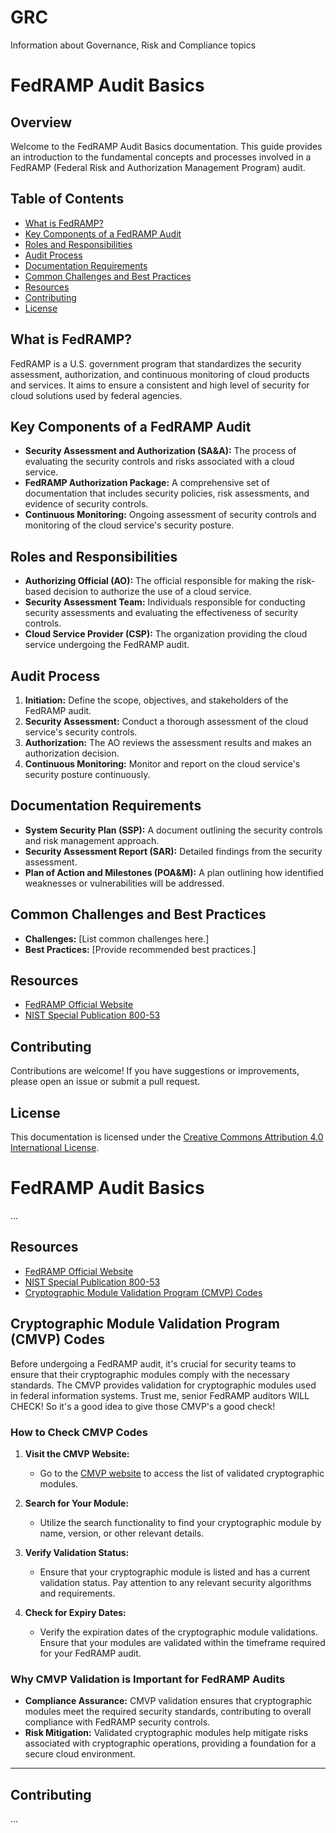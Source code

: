 # GRC
Information about Governance, Risk and Compliance topics
# FedRAMP Audit Basics

## Overview

Welcome to the FedRAMP Audit Basics documentation. This guide provides an introduction to the fundamental concepts and processes involved in a FedRAMP (Federal Risk and Authorization Management Program) audit.

## Table of Contents

- [What is FedRAMP?](#what-is-fedramp)
- [Key Components of a FedRAMP Audit](#key-components-of-a-fedramp-audit)
- [Roles and Responsibilities](#roles-and-responsibilities)
- [Audit Process](#audit-process)
- [Documentation Requirements](#documentation-requirements)
- [Common Challenges and Best Practices](#common-challenges-and-best-practices)
- [Resources](#resources)
- [Contributing](#contributing)
- [License](#license)

## What is FedRAMP?

FedRAMP is a U.S. government program that standardizes the security assessment, authorization, and continuous monitoring of cloud products and services. It aims to ensure a consistent and high level of security for cloud solutions used by federal agencies.

## Key Components of a FedRAMP Audit

- **Security Assessment and Authorization (SA&A):** The process of evaluating the security controls and risks associated with a cloud service.
- **FedRAMP Authorization Package:** A comprehensive set of documentation that includes security policies, risk assessments, and evidence of security controls.
- **Continuous Monitoring:** Ongoing assessment of security controls and monitoring of the cloud service's security posture.

## Roles and Responsibilities

- **Authorizing Official (AO):** The official responsible for making the risk-based decision to authorize the use of a cloud service.
- **Security Assessment Team:** Individuals responsible for conducting security assessments and evaluating the effectiveness of security controls.
- **Cloud Service Provider (CSP):** The organization providing the cloud service undergoing the FedRAMP audit.

## Audit Process

1. **Initiation:** Define the scope, objectives, and stakeholders of the FedRAMP audit.
2. **Security Assessment:** Conduct a thorough assessment of the cloud service's security controls.
3. **Authorization:** The AO reviews the assessment results and makes an authorization decision.
4. **Continuous Monitoring:** Monitor and report on the cloud service's security posture continuously.

## Documentation Requirements

- **System Security Plan (SSP):** A document outlining the security controls and risk management approach.
- **Security Assessment Report (SAR):** Detailed findings from the security assessment.
- **Plan of Action and Milestones (POA&M):** A plan outlining how identified weaknesses or vulnerabilities will be addressed.

## Common Challenges and Best Practices

- **Challenges:** [List common challenges here.]
- **Best Practices:** [Provide recommended best practices.]

## Resources

- [FedRAMP Official Website](https://www.fedramp.gov/)
- [NIST Special Publication 800-53](https://csrc.nist.gov/publications/detail/sp/800-53/rev-5/final)

## Contributing

Contributions are welcome! If you have suggestions or improvements, please open an issue or submit a pull request.

## License

This documentation is licensed under the [Creative Commons Attribution 4.0 International License](https://creativecommons.org/licenses/by/4.0/).

# FedRAMP Audit Basics

...

## Resources

- [FedRAMP Official Website](https://www.fedramp.gov/)
- [NIST Special Publication 800-53](https://csrc.nist.gov/publications/detail/sp/800-53/rev-5/final)
- [Cryptographic Module Validation Program (CMVP) Codes](#cryptographic-module-validation-program-cmvp-codes)

## Cryptographic Module Validation Program (CMVP) Codes

Before undergoing a FedRAMP audit, it's crucial for security teams to ensure that their cryptographic modules comply with the necessary standards. The CMVP provides validation for cryptographic modules used in federal information systems. Trust me, senior FedRAMP auditors WILL CHECK! So it's a good idea to give those CMVP's a good check!

### How to Check CMVP Codes

1. **Visit the CMVP Website:**
   - Go to the [CMVP website](https://csrc.nist.gov/projects/cryptographic-module-validation-program) to access the list of validated cryptographic modules.

2. **Search for Your Module:**
   - Utilize the search functionality to find your cryptographic module by name, version, or other relevant details.

3. **Verify Validation Status:**
   - Ensure that your cryptographic module is listed and has a current validation status. Pay attention to any relevant security algorithms and requirements.

4. **Check for Expiry Dates:**
   - Verify the expiration dates of the cryptographic module validations. Ensure that your modules are validated within the timeframe required for your FedRAMP audit.

### Why CMVP Validation is Important for FedRAMP Audits

- **Compliance Assurance:** CMVP validation ensures that cryptographic modules meet the required security standards, contributing to overall compliance with FedRAMP security controls.
- **Risk Mitigation:** Validated cryptographic modules help mitigate risks associated with cryptographic operations, providing a foundation for a secure cloud environment.

---

## Contributing

...

